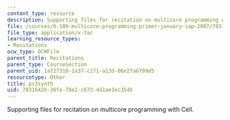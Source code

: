 ```yaml
---
content_type: resource
description: Supporting files for recitation on multicore programming with Cell.
file: /courses/6-189-multicore-programming-primer-january-iap-2007/7831642b36fe78e2c6734d1ae1ec354b_ps3synth.tar
file_type: application/x-tar
learning_resource_types:
- Recitations
ocw_type: OCWFile
parent_title: Recitations
parent_type: CourseSection
parent_uid: 1a727310-1a37-c171-a13d-06e2fa6799d5
resourcetype: Other
title: ps3synth
uid: 7831642b-36fe-78e2-c673-4d1ae1ec354b
---
```

Supporting files for recitation on multicore programming with Cell.